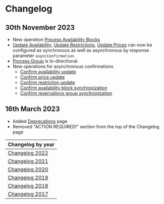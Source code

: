 # Changelog

## 30th November 2023

* New operation [Process Availability Blocks](../channel-manager-operations/availabilityBlock.md)
* [Update Availability](../channel-manager-operations/inventory.md#update-availability), [Update Restrictions](../channel-manager-operations/inventory.md#update-restrictions), [Update Prices](inventory.md#update-prices) can now be configured as synchronous as well as asynchronous by response parameter `asyncConfirmation`.
* [Process Group](../channel-manager-operations/reservations.md#request) is bi-directional.
* New operations for asynchronous confirmations
    - [Confirm availability update](../mews-operations/inventory.md#confirm-availability-update)
    - [Confirm price update](../mews-operations/inventory.md#confirm-price-update)
    - [Confirm restriction update](../mews-operations/inventory.md##confirm-reistriction-update)
    - [Confirm availability block synchronization](../mews-operations/availabilityBlocks.md.md##confirm-availability-block-synchronization)
    - [Confirm reservations group synchronization](../mews-operations/reservations.md.md#confirm-group-synchronization)

## 16th March 2023

* Added [Deprecations](../deprecations/README.md) page
* Removed "ACTION REQUIRED!" section from the top of the Changelog page

| Changelog by year |
| :-- |
| [Changelog 2022](changelog2022.md) |
| [Changelog 2021](changelog2021.md) |
| [Changelog 2020](changelog2020.md) |
| [Changelog 2019](changelog2019.md) |
| [Changelog 2018](changelog2018.md) |
| [Changelog 2017](changelog2017.md) |
